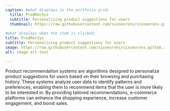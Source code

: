 ```yaml
---
caption: #what displays in the portfolio grid:
  title: ProdRecSys
  subtitle: Personalizing product suggestions for users
  thumbnail: https://raw.githubusercontent.com/sixneurons/sixneurons.github.io/master/assets/img/portfolio/st%20(1).jpg
  
#what displays when the item is clicked:
title: ProdRecSys
subtitle: Personalizing product suggestions for users
image: https://raw.githubusercontent.com/sixneurons/sixneurons.github.io/master/assets/img/portfolio/st%20(1).jpg
alt: image alt text

---
```


Product recommendation systems are algorithms designed to personalize product suggestions for users based on their browsing and purchasing history. These systems analyze user data to identify patterns and preferences, enabling them to recommend items that the user is more likely to be interested in. By providing tailored recommendations, e-commerce platforms can enhance the shopping experience, increase customer engagement, and boost sales.
